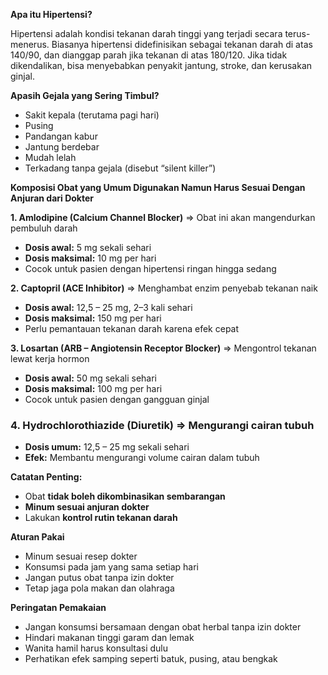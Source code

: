 
 **Apa itu Hipertensi?**

Hipertensi adalah kondisi tekanan darah tinggi yang terjadi secara terus-menerus. Biasanya hipertensi didefinisikan sebagai tekanan darah di atas 140/90, dan dianggap parah jika tekanan di atas 180/120. Jika tidak dikendalikan, bisa menyebabkan penyakit jantung, stroke, dan kerusakan ginjal.


 **Apasih Gejala yang Sering Timbul?**

* Sakit kepala (terutama pagi hari)
* Pusing
* Pandangan kabur
* Jantung berdebar
* Mudah lelah
* Terkadang tanpa gejala (disebut “silent killer”)

**Komposisi Obat yang Umum Digunakan Namun Harus Sesuai Dengan Anjuran dari Dokter**

 **1. Amlodipine (Calcium Channel Blocker)** => Obat ini akan mangendurkan pembuluh darah

* **Dosis awal:** 5 mg sekali sehari
* **Dosis maksimal:** 10 mg per hari
* Cocok untuk pasien dengan hipertensi ringan hingga sedang


**2. Captopril (ACE Inhibitor)** => Menghambat enzim penyebab tekanan naik 

* **Dosis awal:** 12,5 – 25 mg, 2–3 kali sehari
* **Dosis maksimal:** 150 mg per hari
* Perlu pemantauan tekanan darah karena efek cepat


 **3. Losartan (ARB – Angiotensin Receptor Blocker)** => Mengontrol tekanan lewat kerja hormon

* **Dosis awal:** 50 mg sekali sehari
* **Dosis maksimal:** 100 mg per hari
* Cocok untuk pasien dengan gangguan ginjal


### **4. Hydrochlorothiazide (Diuretik)** => Mengurangi cairan tubuh

* **Dosis umum:** 12,5 – 25 mg sekali sehari
* **Efek:** Membantu mengurangi volume cairan dalam tubuh

 **Catatan Penting:**

* Obat **tidak boleh dikombinasikan sembarangan**
* **Minum sesuai anjuran dokter**
* Lakukan **kontrol rutin tekanan darah**

**Aturan Pakai**

* Minum sesuai resep dokter
* Konsumsi pada jam yang sama setiap hari
* Jangan putus obat tanpa izin dokter
* Tetap jaga pola makan dan olahraga

**Peringatan Pemakaian**

* Jangan konsumsi bersamaan dengan obat herbal tanpa izin dokter
* Hindari makanan tinggi garam dan lemak
* Wanita hamil harus konsultasi dulu
* Perhatikan efek samping seperti batuk, pusing, atau bengkak
